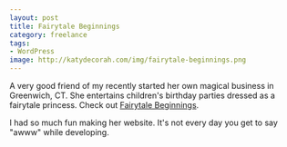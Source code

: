 ```yaml
---
layout: post
title: Fairytale Beginnings
category: freelance
tags: 
- WordPress
image: http://katydecorah.com/img/fairytale-beginnings.png
---
```


A very good friend of my recently started her own magical business in Greenwich, CT. She entertains children's birthday parties dressed as a fairytale princess. Check out [Fairytale Beginnings](http://www.fairytale-beginnings.com).

I had so much fun making her website. It's not every day you get to say "awww" while developing.

<img src="../../../../img/fairytale-beginnings.png" alt="" class="img-center">